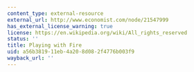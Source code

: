 ```yaml
---
content_type: external-resource
external_url: http://www.economist.com/node/21547999
has_external_license_warning: true
license: https://en.wikipedia.org/wiki/All_rights_reserved
status: ''
title: Playing with Fire
uid: a56b3819-11eb-4a20-8d08-2f4776b003f9
wayback_url: ''
---
```

